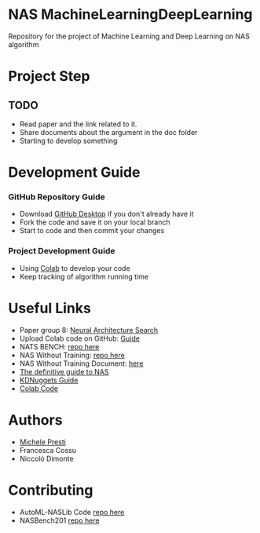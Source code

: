 # NAS MachineLearningDeepLearning
Repository for the project of Machine Learning and Deep Learning on NAS algorithm

# Project Step
## TODO
- Read paper and the link related to it.
- Share documents about the argument in the doc folder
- Starting to develop something

# Development Guide
### GitHub Repository Guide
- Download [GitHub Desktop](https://desktop.github.com/) if you don't already have it
- Fork the code and save it on your local branch
- Start to code and then commit your changes
### Project Development Guide
- Using [Colab](https://colab.research.google.com/) to develop your code
- Keep tracking of algorithm running time

# Useful Links
- Paper group 8: [Neural Architecture Search](doc/Project8.pdf)
- Upload Colab code on GitHub: [Guide](https://bebi103a.github.io/lessons/02/git_with_colab.html#:~:text=After%20you%20have%20made%20changes,be%20pushed%20to%20your%20repository.)
- NATS BENCH: [repo here](https://github.com/D-X-Y/NATS-Bench)
- NAS Without Training: [repo here](https://github.com/BayesWatch/nas-without-training)
- NAS Without Training Document: [here](doc/NASWithoutTraining.pdf)
- [The definitive guide to NAS](https://www.kdnuggets.com/2019/10/using-neural-networks-design-neural-networks-definitive-guide-understand-neural-architecture-search.html)
- [KDNuggets Guide](https://www.kdnuggets.com/2019/10/research-guide-neural-architecture-search.html)
- [Colab Code](https://colab.research.google.com/drive/1At6oinBpr_ok-8cOu8zHbsAlad8LPL2k?usp=sharing#scrollTo=GSfgib9FkgMu)
# Authors
- [Michele Presti](https://github.com/MichelePresti)
- Francesca Cossu
- Niccolò Dimonte

# Contributing
- AutoML-NASLib Code [repo here](https://github.com/automl/NASLib)
- NASBench201 [repo here](https://github.com/D-X-Y/NAS-Bench-201)
